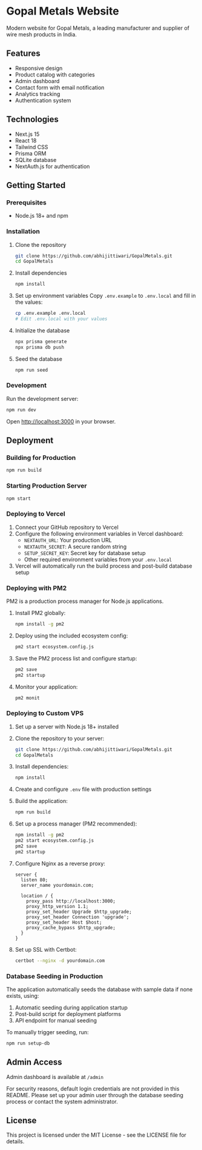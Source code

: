 # Gopal Metals Website

Modern website for Gopal Metals, a leading manufacturer and supplier of wire mesh products in India.

## Features

- Responsive design
- Product catalog with categories
- Admin dashboard
- Contact form with email notification
- Analytics tracking
- Authentication system

## Technologies

- Next.js 15
- React 18
- Tailwind CSS
- Prisma ORM
- SQLite database
- NextAuth.js for authentication

## Getting Started

### Prerequisites

- Node.js 18+ and npm

### Installation

1. Clone the repository
   ```bash
   git clone https://github.com/abhijittiwari/GopalMetals.git
   cd GopalMetals
   ```

2. Install dependencies
   ```bash
   npm install
   ```

3. Set up environment variables
   Copy `.env.example` to `.env.local` and fill in the values:
   ```bash
   cp .env.example .env.local
   # Edit .env.local with your values
   ```

4. Initialize the database
   ```bash
   npx prisma generate
   npx prisma db push
   ```

5. Seed the database
   ```bash
   npm run seed
   ```

### Development

Run the development server:
```bash
npm run dev
```

Open [http://localhost:3000](http://localhost:3000) in your browser.

## Deployment

### Building for Production

```bash
npm run build
```

### Starting Production Server

```bash
npm start
```

### Deploying to Vercel

1. Connect your GitHub repository to Vercel
2. Configure the following environment variables in Vercel dashboard:
   - `NEXTAUTH_URL`: Your production URL
   - `NEXTAUTH_SECRET`: A secure random string
   - `SETUP_SECRET_KEY`: Secret key for database setup
   - Other required environment variables from your `.env.local`
3. Vercel will automatically run the build process and post-build database setup

### Deploying with PM2

PM2 is a production process manager for Node.js applications.

1. Install PM2 globally:
   ```bash
   npm install -g pm2
   ```

2. Deploy using the included ecosystem config:
   ```bash
   pm2 start ecosystem.config.js
   ```

3. Save the PM2 process list and configure startup:
   ```bash
   pm2 save
   pm2 startup
   ```

4. Monitor your application:
   ```bash
   pm2 monit
   ```

### Deploying to Custom VPS

1. Set up a server with Node.js 18+ installed

2. Clone the repository to your server:
   ```bash
   git clone https://github.com/abhijittiwari/GopalMetals.git
   cd GopalMetals
   ```

3. Install dependencies:
   ```bash
   npm install
   ```

4. Create and configure `.env` file with production settings

5. Build the application:
   ```bash
   npm run build
   ```

6. Set up a process manager (PM2 recommended):
   ```bash
   npm install -g pm2
   pm2 start ecosystem.config.js
   pm2 save
   pm2 startup
   ```

7. Configure Nginx as a reverse proxy:
   ```nginx
   server {
     listen 80;
     server_name yourdomain.com;

     location / {
       proxy_pass http://localhost:3000;
       proxy_http_version 1.1;
       proxy_set_header Upgrade $http_upgrade;
       proxy_set_header Connection 'upgrade';
       proxy_set_header Host $host;
       proxy_cache_bypass $http_upgrade;
     }
   }
   ```

8. Set up SSL with Certbot:
   ```bash
   certbot --nginx -d yourdomain.com
   ```

### Database Seeding in Production

The application automatically seeds the database with sample data if none exists, using:

1. Automatic seeding during application startup
2. Post-build script for deployment platforms
3. API endpoint for manual seeding

To manually trigger seeding, run:
```bash
npm run setup-db
```

## Admin Access

Admin dashboard is available at `/admin`

For security reasons, default login credentials are not provided in this README. Please set up your admin user through the database seeding process or contact the system administrator.

## License

This project is licensed under the MIT License - see the LICENSE file for details.
